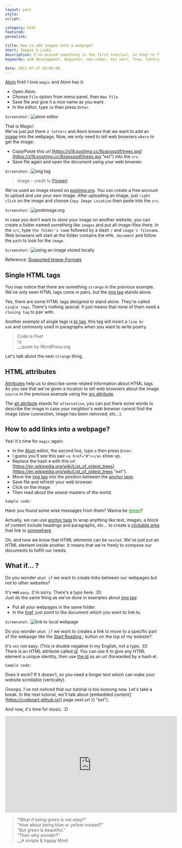 ```yaml
---
layout: post
style:
script:

category: html
featured:
permalink:

title: How to add images into a webpage?
short: Images & Links
description: I've missed something in the first tutorial, so they're flying over here. <br>Adding images into a webpage, creating links. <br>And... see Atom in action.
keywords: web development, beginner, non-coder, kei nart, free, tutorial, coding, programming, code nart, html, image, link

date: 2017-07-27 05:05:00
---
```


[Atom](https://codenart.github.io/begin/#how-to-have-fun-doing-a-boring-task "ext")
first! I love `magic` and Atom has it:

- Open Atom.
- Choose `File` option from menu panel, then `New File`.
- Save file and give it a nice name as you want.
- In the editor, type `im` then press `Enter`.

`Screenshot:`
![atom editor](/images/html/2/atom.jpg)

That is Magic!  
We've just put there `2 letters` and Atom knows that we want to add an
[image](https://www.w3schools.com/tags/tag_img.asp "ext") into the webpage. Now,
we only need to tell web browsers `where` to get the image:

- Copy/Paste this url
[https://s19.postimg.cc/9zaosqzdf/trees.jpg](https://s19.postimg.cc/9zaosqzdf/trees.jpg "ext")
into the `src`.
- Save file again and open the document using your web browser.

`Screenshot:`
![img tag](/images/html/2/trees.jpg)
> Image - credit to [Psyperl](https://github.com/psyperl)

We've used an image stored on
[postimg.org](https://postimg.org/image/5dekkedu7/ "ext"). You can create a free
account to upload and use your own image. After uploading an image, just `right
click` on the image and choose `Copy Image Location` then paste into the `src`.

`Screenshot:`
![postimage.org](/images/html/2/postimage.jpg)

<span id="simple"></span>
In case you don't want to store your image on another website, you can create a
folder named something like `images` and put all image-files there. In the
`src`, type `the folder's name` followed by a slash `/` and `image's filename`.
Web browsers will start at the folder contains the `HTML document` and follow
the `path` to look for the `image`.

`Screenshot:`
![using an image stored locally](/images/html/2/relative.jpg)

Reference:
[Supported Image-Formats](https://developer.mozilla.org/en-US/docs/Web/HTML/Element/img#Supported_image_formats "ext")

## Single HTML tags

You may notice that there are something `strange` in the previous example. We've
only seen HTML tags come in pairs, but the
[img tag](https://www.w3schools.com/tags/tag_img.asp "ext") stands alone.

Yes, there are some HTML tags designed to stand alone. They're called `single tags`.
There's nothing special. It just means that none of them need a `closing tag` to
pair with.

Another example of single tags is
[br tag](https://www.w3schools.com/tags/tag_br.asp "ext"), this tag will insert
a `line br`  
`eak` and commonly used in paragraphs when you want to write poetry.

> Code is Poet  
> ry.  
> \_\_quote by WordPress.org

Let's talk about the next `strange` thing.

## HTML attributes

[Attributes](https://developer.mozilla.org/en-US/docs/Web/HTML/Attributes "ext")
help us to describe some related information about HTML tags. As you see that
we've given a location to tell web browsers about the image `source` in the
previous example using the [src attribute](https://www.w3schools.com/tags/att_img_src.asp "ext").

The [alt attribute](https://www.w3schools.com/tags/att_img_alt.asp "ext") stands
for `alternative`, you can put there some words to describe the image in case
your neighbor's web browser cannot find the image (slow connection, image has
been removed, etc...).

## How to add links into a webpage?

Yes! It's time for `magic` again:

- In the
[Atom](https://codenart.github.io/begin/#how-to-have-fun-doing-a-boring-task "ext")
editor, the second line, type `a` then press `Enter`.
- I guess you'll see this pair `<a href="#"></a>` show up.
- Replace the hash `#` with this url
[https://en.wikipedia.org/wiki/List_of_oldest_trees](https://en.wikipedia.org/wiki/List_of_oldest_trees "ext").
- Move the [img tag](https://www.w3schools.com/tags/tag_img.asp "ext") into the
position between the [anchor tags](https://www.w3schools.com/tags/tag_a.asp "ext").
- Save file and refresh your web browser.
- Click on the image
- Then read about the wisest masters of the world.

`Sample code:`
<script src="https://gist.github.com/codenart/52baa4b077a7d30928c7019fdf357a7e.js">
</script>

Have you found some wise messages from them? Wanna be
<a style="color: #009900" href="https://www.youtube.com/watch?v=rRZ-IxZ46ng">green</a>?

Actually, we can use [anchor tags](https://www.w3schools.com/tags/tag_a.asp "ext")
to wrap anything like text, images, a block of content include headings and
paragraphs, etc... to create a
[clickable area](https://www.youtube.com/watch?v=zsCD5XCu6CM "ext") that link to
[somewhere](https://www.youtube.com/watch?v=zsCD5XCu6CM "ext").

Oh, and now we know that HTML elements can be `nested`. We've just put an HTML
element inside another. It means that we're freely to compose our documents to
fulfill our needs.

## What if... ?

Do you wonder `what if` we want to create links between our webpages but not to
other websites?

It's ~~not~~ `easy`. (I'm sorry. There's a typo here. :D)  
Just do the same thing as we've done in examples about
[img tag](#simple "int"):

- Put all your webpages in the same folder.
- In the [href](https://www.w3schools.com/tags/att_a_href.asp), just point to
the document which you want to link to.

`Screenshot:`
![link to local webpage](/images/html/2/link.jpg)

<span id="id"></span>
Do you wonder `what if` we want to creates a link to move to a specific part of
the webpage like the
[Start Reading ;](#display "int") button
on the top of my website?

It's `not` not easy. (This is double negative in my English, not a typo. :D)  
There is an HTML attribute called
[id](https://www.w3schools.com/tags/att_id.asp "ext"). You can use it to give
any HTML element a unique identity, then use
[the id](https://www.w3schools.com/tags/att_id.asp "ext") as an url (forwarded
by a hash `#`).

`Sample code:`
<script src="https://gist.github.com/codenart/18129eafaa4f82931c6aa5fcee4ac443.js">
</script>

Does it work? If it doesn't, so you need a longer text which can make your
website scrollable (vertically).

Oooops. I've not noticed that our tutorial is too loooong now. Let's take a
break. In the next tutorial, we'll talk about
[embedded content](https://codenart.github.io{{ page.next.url }} "ext").

And now, it's time for music. :D

<div class="embed">
   <iframe width="560" height="315"
           src="https://www.youtube.com/embed/z4ZxxHbJGbY"
           frameborder="0" allowfullscreen>
   </iframe>
</div>

> "What if being green is not easy?"  
> "How about being blue or yellow instead?"  
> "But green is beautiful."  
> "Then why wonder?"  
> \_\_A simple & happy Mind
